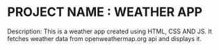 # PROJECT NAME : WEATHER APP
Description: This is a weather app created using HTML, CSS AND JS. 
It fetches weather data from openweathermap.org api and displays it.
